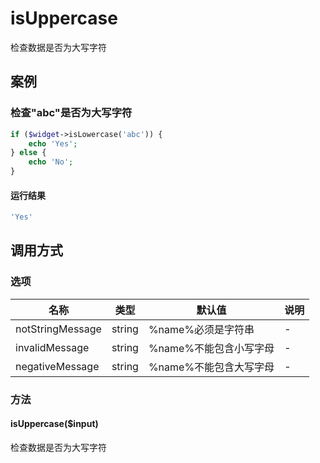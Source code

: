 isUppercase
===========

检查数据是否为大写字符

案例
----

### 检查"abc"是否为大写字符
```php
if ($widget->isLowercase('abc')) {
    echo 'Yes';
} else {
    echo 'No';
}
```

#### 运行结果
```php
'Yes'
```

调用方式
--------

### 选项

| 名称              | 类型    | 默认值                           | 说明                                             |
|-------------------|---------|----------------------------------|--------------------------------------------------|
| notStringMessage  | string  | %name%必须是字符串               | -                                                |
| invalidMessage    | string  | %name%不能包含小写字母           | -                                                |
| negativeMessage   | string  | %name%不能包含大写字母           | -                                                |

### 方法

#### isUppercase($input)
检查数据是否为大写字符